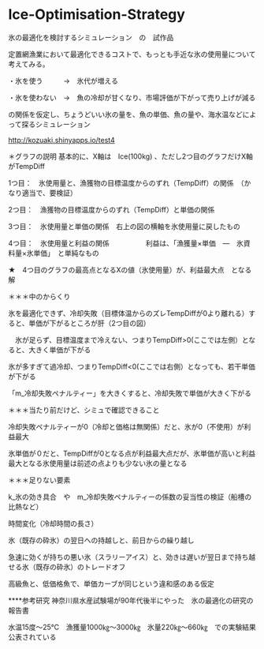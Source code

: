 # Ice-Optimisation-Strategy
氷の最適化を検討するシミュレーション　の　試作品

定置網漁業において最適化できるコストで、もっとも手近な氷の使用量について考えてみる。

・氷を使う　　　→　氷代が増える

・氷を使わない　→　魚の冷却が甘くなり、市場評価が下がって売り上げが減る

の関係を仮定し、ちょうどいい氷の量を、魚の単価、魚の量や、海水温などによって探るシミュレーション

http://kozuaki.shinyapps.io/test4


＊グラフの説明
基本的に、X軸は　Ice(100kg) 、ただし2つ目のグラフだけX軸がTempDiff


1つ目：　氷使用量と、漁獲物の目標温度からのずれ（TempDiff）の関係　（かなり適当で、要検証）

2つ目：　漁獲物の目標温度からのずれ（TempDiff）と単価の関係　

3つ目：　氷使用量と単価の関係　右上の図の横軸を氷使用量に戻したもの

4つ目：　氷使用量と利益の関係
　　　　　利益は、「漁獲量×単価　―　氷資料量×氷単価」　と単純なもの
     
★　4つ目のグラフの最高点となるXの値（氷使用量）が、利益最大点　となる解



＊＊＊中のからくり

氷を最適化できず、冷却失敗（目標体温からのズレTempDiffが0より離れる）すると、単価が下がるところが肝（2つ目の図）

　氷が足らず、目標温度まで冷えない、つまりTempDiff>0(ここでは左側）となると、大きく単価が下がる
 
  氷が多すぎて過冷却、つまりTempDiff<0(ここでは右側）となっても、若干単価が下がる

「m_冷却失敗ペナルティー」を大きくすると、冷却失敗で単価が大きく下がる





＊＊＊当たり前だけど、シミュで確認できること

冷却失敗ペナルティーが0（冷却と価格は無関係）だと、氷が0（不使用）が利益最大

氷単価が０だと、TempDiffが0となる点が利益最大点だが、氷単価が高いと利益最大となる氷使用量は前述の点よりも少ない氷の量となる


＊＊＊足りない要素

k_氷の効き具合　や　m_冷却失敗ペナルティーの係数の妥当性の検証（船槽の比熱など）

時間変化（冷却時間の長さ）

氷（既存の砕氷）の翌日への持越しと、前日からの繰り越し

急速に効くが持ちの悪い氷（スラリーアイス）と、効きは遅いが翌日まで持ち越せる氷（既存の砕氷）のトレードオフ

高級魚と、低価格魚で、単価カーブが同じという違和感のある仮定



****参考研究
神奈川県水産試験場が90年代後半にやった　氷の最適化の研究の報告書

水温15度～25℃　漁獲量1000㎏～3000㎏　氷量220㎏～660㎏　での実験結果公表されている


